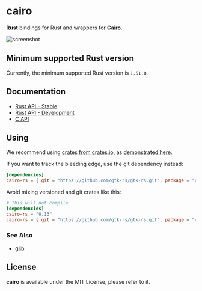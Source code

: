 # cairo 

__Rust__ bindings for Rust and wrappers for __Cairo__.

![screenshot](https://guillaume-gomez.fr/image/cairo.png)

## Minimum supported Rust version

Currently, the minimum supported Rust version is `1.51.0`.

## Documentation

 * [Rust API - Stable](https://gtk-rs.org/docs/cairo)
 * [Rust API - Development](https://gtk-rs.org/gtk-rs/git/docs/cairo)
 * [C API](https://www.cairographics.org/documentation/)

## Using

We recommend using [crates from crates.io](https://crates.io/keywords/gtk-rs),
as [demonstrated here](https://gtk-rs.org/#using).

If you want to track the bleeding edge, use the git dependency instead:

```toml
[dependencies]
cairo-rs = { git = "https://github.com/gtk-rs/gtk-rs.git", package = "cairo-rs" }
```

Avoid mixing versioned and git crates like this:

```toml
# This will not compile
[dependencies]
cairo-rs = "0.13"
cairo-rs = { git = "https://github.com/gtk-rs/gtk-rs.git", package = "cairo-rs" }
```

### See Also

 * [glib](https://crates.io/crates/glib)

## License

__cairo__ is available under the MIT License, please refer to it.
